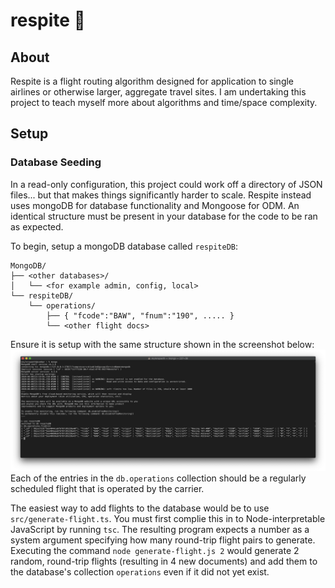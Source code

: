 # respite 🛫
## About
Respite is a flight routing algorithm designed for application to single airlines or otherwise larger, aggregate travel sites. I am undertaking this project to teach myself more about algorithms and time/space complexity.

## Setup
### Database Seeding
In a read-only configuration, this project could work off a directory of JSON files... but that makes things significantly harder to scale. Respite instead uses mongoDB for database functionality and Mongoose for ODM. An identical structure must be present in your database for the code to be ran as expected.

To begin, setup a mongoDB database called `respiteDB`:
```
MongoDB/
├── <other databases>/
│   └── <for example admin, config, local>
└── respiteDB/
    └── operations/
        ├── { "fcode":"BAW", "fnum":"190", ..... }
        └── <other flight docs>
```
Ensure it is setup with the same structure shown in the screenshot below:
![Screenshot](docs/mongoShell.png) <!-- .element height="50%" width="50%" -->
Each of the entries in the `db.operations` collection should be a regularly scheduled flight that is operated by the carrier.

The easiest way to add flights to the database would be to use `src/generate-flight.ts`. You must first complie this in to Node-interpretable JavaScript by running `tsc`. The resulting program expects a number as a system argument specifying how many round-trip flight pairs to generate. Executing the command `node generate-flight.js 2` would generate 2 random, round-trip flights (resulting in 4 new documents) and add them to the database's collection `operations` even if it did not yet exist.
